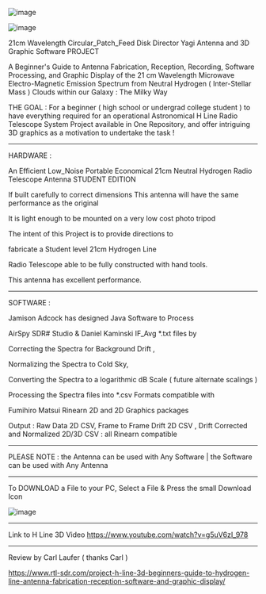 ![image](https://github.com/user-attachments/assets/43eade51-8f59-4f22-85b7-6dee1f250e02)





![image](https://github.com/user-attachments/assets/036ca466-0cfa-4eef-92a9-42fe5dcdc674)







21cm Wavelength  Circular_Patch_Feed  Disk  Director Yagi  Antenna and 3D Graphic Software PROJECT


A Beginner's Guide to Antenna Fabrication, Reception, Recording, Software Processing, and Graphic Display
of the 21 cm Wavelength Microwave Electro-Magnetic Emission Spectrum
from Neutral Hydrogen ( Inter-Stellar Mass ) Clouds within our Galaxy : The Milky Way

THE GOAL : For a beginner ( high school or undergrad college student ) to have everything required 
for an operational Astronomical H Line Radio Telescope System Project available in One Repository, 
and offer intriguing 3D graphics as a motivation to undertake the task ! 


_________________________________________
HARDWARE :

An Efficient    Low_Noise Portable   Economical
21cm Neutral Hydrogen Radio Telescope Antenna STUDENT EDITION

If built carefully to correct dimensions This antenna will have the same
performance as the original


It is light enough to be mounted on a very low cost photo tripod 

The intent of this Project is to provide directions to 

fabricate a Student level 21cm Hydrogen Line

Radio Telescope able to be fully constructed with hand tools. 

This antenna has excellent performance.

________________________________________
SOFTWARE :

Jamison Adcock has designed Java Software to Process 

AirSpy SDR# Studio & Daniel Kaminski IF_Avg *.txt files by

Correcting the Spectra for Background Drift , 

Normalizing the Spectra to Cold Sky,  

Converting the Spectra to a logarithmic dB Scale  ( future alternate scalings ) 

Processing the Spectra files into *.csv Formats  compatible with

Fumihiro Matsui Rinearn 2D and 2D Graphics packages

Output : Raw Data 2D CSV, Frame to Frame Drift 2D CSV , Drift Corrected and Normalized 2D/3D CSV : all Rinearn compatible

________________________________________________
PLEASE NOTE : 
    the Antenna  can be used with Any Software |
    the Software can be used with Any Antenna 
_______________________________________________

To DOWNLOAD a File  to your PC, Select a File & Press the small Download Icon 

![image](https://github.com/user-attachments/assets/0b854c90-f387-4875-803a-91b254675598)

_________________________________________________________________________________

Link to H Line 3D  Video 
https://www.youtube.com/watch?v=g5uV6zI_978
______________________________________________________________________________

Review by Carl Laufer  (   thanks Carl   )

https://www.rtl-sdr.com/project-h-line-3d-beginners-guide-to-hydrogen-line-antenna-fabrication-reception-software-and-graphic-display/
